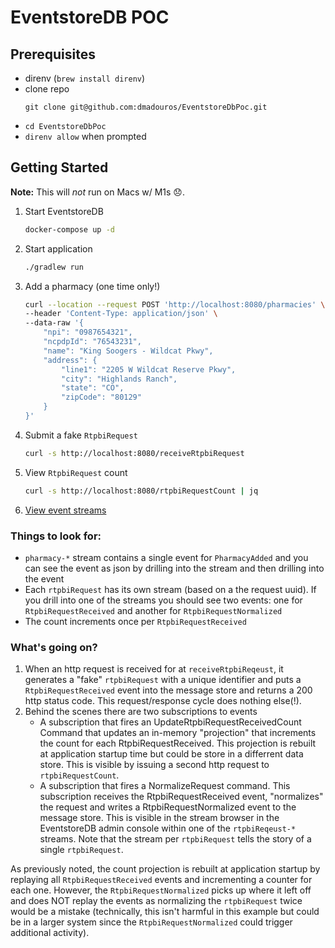 # EventstoreDB POC

## Prerequisites

- direnv (`brew install direnv`)
- clone repo
    ```
    git clone git@github.com:dmadouros/EventstoreDbPoc.git
    ```
- `cd EventstoreDbPoc`
- `direnv allow` when prompted

## Getting Started

**Note:** This will _not_ run on Macs w/ M1s 😞.

1. Start EventstoreDB
    ```bash
    docker-compose up -d
    ```
2. Start application
    ```bash
    ./gradlew run
    ```
3. Add a pharmacy (one time only!)
    ```bash
    curl --location --request POST 'http://localhost:8080/pharmacies' \
    --header 'Content-Type: application/json' \
    --data-raw '{
        "npi": "0987654321",
        "ncpdpId": "76543231",
        "name": "King Soogers - Wildcat Pkwy",
        "address": {
            "line1": "2205 W Wildcat Reserve Pkwy",
            "city": "Highlands Ranch",
            "state": "CO",
            "zipCode": "80129"
        }
    }'
    ```
4. Submit a fake `RtpbiRequest`
    ```bash
    curl -s http://localhost:8080/receiveRtpbiRequest
    ```
5. View `RtpbiRequest` count
    ```bash
    curl -s http://localhost:8080/rtpbiRequestCount | jq
    ```
6. [View event streams](http://localhost:2113/web/index.html#/streams)

### Things to look for:

- `pharmacy-*` stream contains a single event for `PharmacyAdded` and you can see the event as json by drilling into the stream and then drilling into the event
- Each `rtpbiRequest` has its own stream (based on a the request uuid). If you drill into one of the streams you should see two events: one for `RtpbiRequestReceived` and another for `RtpbiRequestNormalized`
- The count increments once per `RtpbiRequestReceived`

### What's going on?

1. When an http request is received for at `receiveRtpbiReqeust`, it generates a "fake" `rtpbiRequest` with a unique identifier and puts a `RtpbiRequestReceived` event into the message store and returns a 200 http status code. This request/response cycle does nothing else(!).
2. Behind the scenes there are two subscriptions to events
    - A subscription that fires an UpdateRtpbiRequestReceivedCount Command that updates an in-memory "projection" that increments the count for each RtpbiRequestReceived. This projection is rebuilt at application startup time but could be store in a differrent data store. This is visible by issuing a second http request to `rtpbiRequestCount`.
    - A subscription that fires a NormalizeRequest command. This subscription receives the RtpbiRequestReceived event, "normalizes" the request and writes a RtpbiRequestNormalized event to the message store. This is visible in the stream browser in the EventstoreDB admin console within one of the `rtpbiReqeust-*` streams. Note that the stream per `rtpbiRequest` tells the story of a single `rtpbiRequest`.

As previously noted, the count projection is rebuilt at application startup by replaying all `RtpbiRequestReceived` events and incrementing a counter for each one. However, the `RtpbiRequestNormalized` picks up where it left off and does NOT replay the events as normalizing the `rtpbiRequest` twice would be a mistake (technically, this isn't harmful in this example but could be in a larger system since the `RtpbiRequestNormalized` could trigger additional activity).
